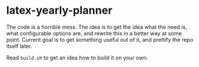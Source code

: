 # latex-yearly-planner

The code is a horrible mess.
The idea is to get the idea what the need is, what configurable options are,
and rewrite this in a better way at some point.
Current goal is to get something useful out of it, and prettify the repo itself later.

Read `build.sh` to get an idea how to build it on your own.
